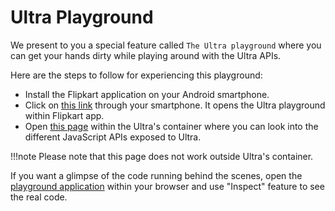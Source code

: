 # Ultra Playground 

We present to you a special feature called `The Ultra playground` where you can get your hands dirty while playing around with the Ultra APIs.

Here are the steps to follow for experiencing this playground:

* Install the Flipkart application on your Android smartphone.
* Click on [this link](https://www.flipkart.com/ultra/?clientId=playground) through your smartphone. It opens the Ultra playground within Flipkart app.
* Open [this page](https://ultra-playground.herokuapp.com/) within the Ultra's container where you can look into the different JavaScript APIs exposed to Ultra. 

!!!note
    Please note that this page does not work outside Ultra's container.

If you want a glimpse of the code running behind the scenes, open the [playground application](https://ultra-playground.herokuapp.com/) within your browser and use "Inspect" feature to see the real code.

